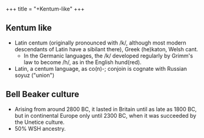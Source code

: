 +++
title = "+Kentum-like"
+++

## Kentum like
- Latin centum (originally pronounced with /k/, although most modern descendants of Latin have a sibilant there), Greek (he)katon, Welsh cant.
  - In the Germanic languages, the /k/ developed regularly by Grimm's law to become /h/, as in the English hund(red).
-  Latin, a centum language, as co(n)-; conjoin is cognate with Russian soyuz ("union")


## Bell Beaker culture
- Arising from around 2800 BC, it lasted in Britain until as late as 1800 BC, but in continental Europe only until 2300 BC, when it was succeeded by the Unetice culture.
- 50% WSH ancestry.

